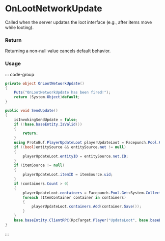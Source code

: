 # OnLootNetworkUpdate
<Badge type="info" text="Player"/><Badge type="danger" text="Carbon Compatible"/><Badge type="warning" text="Oxide Compatible"/>
Called when the server updates the loot interface (e.g., after items move while looting).

### Return
Returning a non-null value cancels default behavior.

### Usage
::: code-group
```csharp [Example]
private object OnLootNetworkUpdate()
{
	Puts("OnLootNetworkUpdate has been fired!");
	return (System.Object)default;
}
```
```csharp [Source — Assembly-CSharp @ PlayerLoot]
public void SendUpdate()
{
	isInvokingSendUpdate = false;
	if (!base.baseEntity.IsValid())
	{
		return;
	}
	using ProtoBuf.PlayerUpdateLoot playerUpdateLoot = Facepunch.Pool.Get<ProtoBuf.PlayerUpdateLoot>();
	if ((bool)entitySource && entitySource.net != null)
	{
		playerUpdateLoot.entityID = entitySource.net.ID;
	}
	if (itemSource != null)
	{
		playerUpdateLoot.itemID = itemSource.uid;
	}
	if (containers.Count > 0)
	{
		playerUpdateLoot.containers = Facepunch.Pool.Get<System.Collections.Generic.List<ProtoBuf.ItemContainer>>();
		foreach (ItemContainer container in containers)
		{
			playerUpdateLoot.containers.Add(container.Save());
		}
	}
	base.baseEntity.ClientRPC(RpcTarget.Player("UpdateLoot", base.baseEntity), playerUpdateLoot);
}

```
:::
